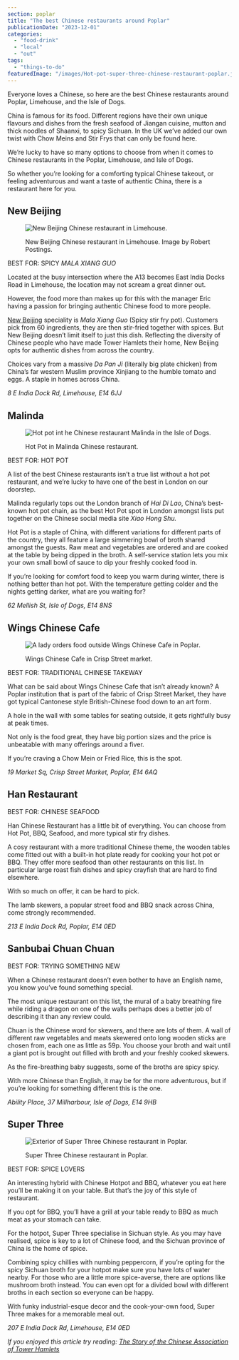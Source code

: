 ```yaml
---
section: poplar
title: "The best Chinese restaurants around Poplar"
publicationDate: "2023-12-01"
categories: 
  - "food-drink"
  - "local"
  - "out"
tags: 
  - "things-to-do"
featuredImage: "/images/Hot-pot-super-three-chinese-restaurant-poplar.jpg"
---
```


Everyone loves a Chinese, so here are the best Chinese restaurants around Poplar, Limehouse, and the Isle of Dogs.

China is famous for its food. Different regions have their own unique flavours and dishes from the fresh seafood of Jiangan cuisine, mutton and thick noodles of Shaanxi, to spicy Sichuan. In the UK we’ve added our own twist with Chow Meins and Stir Frys that can only be found here.

We’re lucky to have so many options to choose from when it comes to Chinese restaurants in the Poplar, Limehouse, and Isle of Dogs. 

So whether you’re looking for a comforting typical Chinese takeout, or feeling adventurous and want a taste of authentic China, there is a restaurant here for you. 

## **New Beijing**

<figure>

![New Beijing Chinese restaurant in Limehouse.](/images/New-Beijing-Chinese-Restuarant-Limehouse-1024x683.jpg)

<figcaption>

New Beijing Chinese restaurant in Limehouse. Image by Robert Postings.

</figcaption>

</figure>

BEST FOR: SPICY _MALA XIANG GUO_

Located at the busy intersection where the A13 becomes East India Docks Road in Limehouse, the location may not scream a great dinner out. 

However, the food more than makes up for this with the manager Eric having a passion for bringing authentic Chinese food to more people.

[New Beijing](https://poplarlondon.co.uk/new-beijing-chinese-restaurant-limehouse/) speciality is _Mala Xiang Guo_ (Spicy stir fry pot). Customers pick from 60 ingredients, they are then stir-fried together with spices. But New Beijing doesn’t limit itself to just this dish. Reflecting the diversity of Chinese people who have made Tower Hamlets their home, New Beijing opts for authentic dishes from across the country. 

Choices vary from a massive _Da Pan Ji_ (literally big plate chicken) from China’s far western Muslim province Xinjiang to the humble tomato and eggs. A staple in homes across China.

_8 E India Dock Rd, Limehouse, E14 6JJ_

## Malinda

<figure>

![Hot pot int he Chinese restaurant Malinda in the Isle of Dogs.](/images/Malinda-Chinese-Restaurant-Poplar-1024x683.jpg)

<figcaption>

Hot Pot in Malinda Chinese restaurant.

</figcaption>

</figure>

BEST FOR: HOT POT

A list of the best Chinese restaurants isn’t a true list without a hot pot restaurant, and we’re lucky to have one of the best in London on our doorstep.

Malinda regularly tops out the London branch of _Hai Di Lao_, China’s best-known hot pot chain, as the best Hot Pot spot in London amongst lists put together on the Chinese social media site _Xiao Hong Shu._ 

Hot Pot is a staple of China, with different variations for different parts of the country, they all feature a large simmering bowl of broth shared amongst the guests. Raw meat and vegetables are ordered and are cooked at the table by being dipped in the broth. A self-service station lets you mix your own small bowl of sauce to dip your freshly cooked food in. 

If you’re looking for comfort food to keep you warm during winter, there is nothing better than hot pot. With the temperature getting colder and the nights getting darker, what are you waiting for? 

_62 Mellish St, Isle of Dogs, E14 8NS_

## Wings Chinese Cafe

<figure>

![A lady orders food outside Wings Chinese Cafe in Poplar.](/images/wings-chinese-cafe-restuarant-poplar-1024x683.jpg)

<figcaption>

Wings Chinese Cafe in Crisp Street market.

</figcaption>

</figure>

BEST FOR: TRADITIONAL CHINESE TAKEWAY

What can be said about Wings Chinese Cafe that isn’t already known? A Poplar institution that is part of the fabric of Crisp Street Market, they have got typical Cantonese style British-Chinese food down to an art form. 

A hole in the wall with some tables for seating outside, it gets rightfully busy at peak times. 

Not only is the food great, they have big portion sizes and the price is unbeatable with many offerings around a fiver.

If you’re craving a Chow Mein or Fried Rice, this is the spot. 

_19 Market Sq, Crisp Street Market, Poplar, E14 6AQ_

## Han Restaurant

BEST FOR: CHINESE SEAFOOD

Han Chinese Restaurant has a little bit of everything. You can choose from Hot Pot, BBQ, Seafood, and more typical stir fry dishes. 

A cosy restaurant with a more traditional Chinese theme, the wooden tables come fitted out with a built-in hot plate ready for cooking your hot pot or BBQ. They offer more seafood than other restaurants on this list. In particular large roast fish dishes and spicy crayfish that are hard to find elsewhere. 

With so much on offer, it can be hard to pick.

The lamb skewers, a popular street food and BBQ snack across China, come strongly recommended. 

_213 E India Dock Rd, Poplar, E14 0ED_

## Sanbubai Chuan Chuan

BEST FOR: TRYING SOMETHING NEW

When a Chinese restaurant doesn’t even bother to have an English name, you know you’ve found something special. 

The most unique restaurant on this list, the mural of a baby breathing fire while riding a dragon on one of the walls perhaps does a better job of describing it than any review could.

Chuan is the Chinese word for skewers, and there are lots of them. A wall of different raw vegetables and meats skewered onto long wooden sticks are chosen from, each one as little as 59p. You choose your broth and wait until a giant pot is brought out filled with broth and your freshly cooked skewers. 

As the fire-breathing baby suggests, some of the broths are spicy spicy. 

With more Chinese than English, it may be for the more adventurous, but if you’re looking for something different this is the one.

_Ability Place, 37 Millharbour, Isle of Dogs, E14 9HB_

## Super Three

<figure>

![Exterior of Super Three Chinese restaurant in Poplar.](/images/Super3-chinese-restaurant-poplar-1024x682.jpg)

<figcaption>

Super Three Chinese restaurant in Poplar.

</figcaption>

</figure>

BEST FOR: SPICE LOVERS

An interesting hybrid with Chinese Hotpot and BBQ, whatever you eat here you’ll be making it on your table. But that’s the joy of this style of restaurant. 

If you opt for BBQ, you’ll have a grill at your table ready to BBQ as much meat as your stomach can take. 

For the hotpot, Super Three specialise in Sichuan style. As you may have realised, spice is key to a lot of Chinese food, and the Sichuan province of China is the home of spice. 

Combining spicy chillies with numbing peppercorn, if you’re opting for the spicy Sichuan broth for your hotpot make sure you have lots of water nearby. For those who are a little more spice-averse, there are options like mushroom broth instead. You can even opt for a divided bowl with different broths in each section so everyone can be happy.

With funky industrial-esque decor and the cook-your-own food, Super Three makes for a memorable meal out. 

_207 E India Dock Rd, Limehouse, E14 0ED_

_If you enjoyed this article try reading: [The Story of the Chinese Association of Tower Hamlets](https://poplarlondon.co.uk/chinese-association-tower-hamlets-keeping-culture-alive/)_
